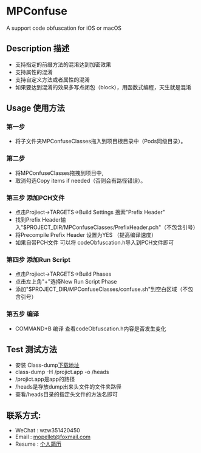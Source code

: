 # MPConfuse
A support code obfuscation for iOS or macOS

## Description 描述
* 支持指定的前缀方法的混淆达到加密效果
* 支持属性的混淆
* 支持自定义方法或者属性的混淆
* 如果要达到混淆的效果多写点闭包（block），用函数式编程，天生就是混淆

## Usage 使用方法
### 第一步 
* 将子文件夹MPConfuseClasses拖入到项目根目录中（Pods同级目录）。

### 第二步 
* 将MPConfuseClasses拖拽到项目中,
* 取消勾选Copy items if needed（否则会有路径错误）。

### 第三步 添加PCH文件
* 点击Projiect->TARGETS->Build Settings 搜索"Prefix Header"
* 找到Prefix Header输入"$PROJECT_DIR/MPConfuseClasses/PrefixHeader.pch"（不包含引号）
* 将Precompile Prefix Header 设置为YES （提高编译速度）
* 如果自带PCH文件 可以将 codeObfuscation.h导入到PCH文件即可
### 第四步 添加Run Script
* 点击Projiect->TARGETS->Build Phases 
* 点击左上角"+"选择New Run Script Phase
* 添加"$PROJECT_DIR/MPConfuseClasses/confuse.sh"到空白区域（不包含引号）
### 第五步 编译
* COMMAND+B 编译 查看codeObfuscation.h内容是否发生变化 

## Test 测试方法
* 安装 Class-dump[下载地址](http://stevenygard.com/projects/class-dump/)
* class-dump -H /projict.app -o /heads
* /projict.app是app的路径 
* /heads是存放dump出来头文件的文件夹路径
* 查看/heads目录的指定头文件的方法名即可

## 联系方式:
* WeChat : wzw351420450
* Email : mopellet@foxmail.com
* Resume : [个人简历](https://github.com/MoPellet/Resume)
